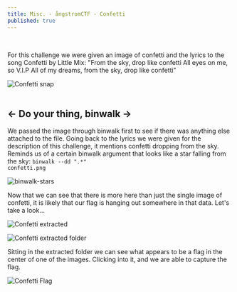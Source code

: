 ```yaml
---
title: Misc. - ångstromCTF - Confetti
published: true
---
```

&nbsp;

For this challenge we were given an image of confetti and the lyrics to the song Confetti by Little Mix: "From the sky, drop like confetti All eyes on me, so V.I.P All of my dreams, from the sky, drop like confetti"

![Confetti snap](https://user-images.githubusercontent.com/104336820/167222509-53cfd4d5-a8c8-40ac-9438-07b1aa569e6d.png)
<br><br>

## <- Do your thing, binwalk ->

We passed the image through binwalk first to see if there was anything else attached to the file. Going back to the lyrics we were given for the description of this challenge, it mentions confetti dropping from the sky. Reminds us of a certain binwalk argument that looks like a star falling from the sky: <code>binwalk --dd ".*" confetti.png</code>

![binwalk-stars](https://user-images.githubusercontent.com/104336820/167224259-8fbff8f7-b7e5-43c2-9a09-6f58c0fd518c.png)

Now that we can see that there is more here than just the single image of confetti, it is likely that our flag is hanging out somewhere in that data. Let's take a look...

![Confetti extracted](https://user-images.githubusercontent.com/104336820/167224799-15357ef1-b4a9-48a7-966d-3341a61fa531.png)

![Confetti extracted folder](https://user-images.githubusercontent.com/104336820/167224835-b0acd030-8e89-4c1c-b6f9-27d1065e5ddd.png)

Sitting in the extracted folder we can see what appears to be a flag in the center of one of the images. Clicking into it, and we are able to capture the flag.

![Confetti Flag](https://user-images.githubusercontent.com/104336820/167224949-8f91dae5-b5ba-428f-b240-8605828ea4ca.png)
